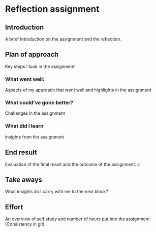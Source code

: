 # Reflection assignment

## Introduction
A brief introduction on the assignment and the reflection.

## Plan of approach
Key steps I took in the assignment

### What went well:
Aspects of my approach that went well and highlights in the assignment

### What could've gone better?
Challenges in the assignment

### What did I learn
insights from the assignment

## End result
Evaluation of the final result and the outcome of the assignment.
c
## Take aways
What insights do I carry with me to the next block?

## Effort
An overview of self study and number of hours put into the assignment
(Consistency in git)  
